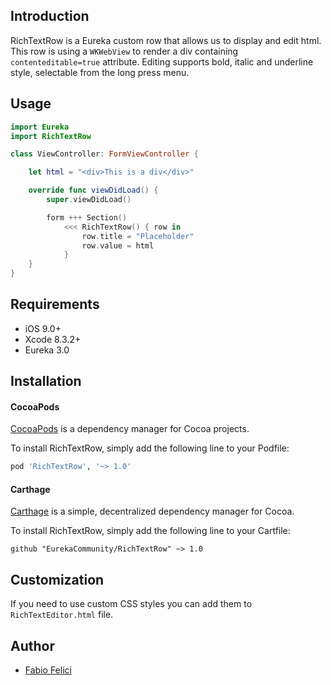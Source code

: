## Introduction

RichTextRow is a Eureka custom row that allows us to display and edit html. 
This row is using a `WKWebView` to render a div containing `contenteditable=true` attribute.
Editing supports bold, italic and underline style, selectable from the long press menu.

## Usage

```swift
import Eureka
import RichTextRow

class ViewController: FormViewController {

    let html = "<div>This is a div</div>"

    override func viewDidLoad() {
        super.viewDidLoad()

        form +++ Section()
            <<< RichTextRow() { row in
                row.title = "Placeholder"
                row.value = html
            }
    }
}
```

## Requirements

* iOS 9.0+
* Xcode 8.3.2+
* Eureka 3.0

## Installation

#### CocoaPods

[CocoaPods](https://cocoapods.org/) is a dependency manager for Cocoa projects.

To install RichTextRow, simply add the following line to your Podfile:

```ruby
pod 'RichTextRow', '~> 1.0'
```

#### Carthage

[Carthage](https://github.com/Carthage/Carthage) is a simple, decentralized dependency manager for Cocoa.

To install RichTextRow, simply add the following line to your Cartfile:

```ogdl
github "EurekaCommunity/RichTextRow" ~> 1.0
```

## Customization
If you need to use custom CSS styles you can add them to `RichTextEditor.html` file.

## Author
* [Fabio Felici](https://github.com/fabfelici)